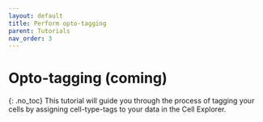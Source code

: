 ```yaml
---
layout: default
title: Perform opto-tagging
parent: Tutorials
nav_order: 3
---
```

# Opto-tagging (coming)
{: .no_toc}
This tutorial will guide you through the process of tagging your cells by assigning cell-type-tags to your data in the Cell Explorer.

